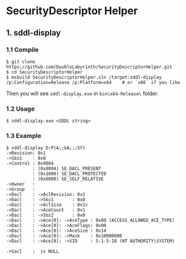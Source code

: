 # SecurityDescriptor Helper

## 1. sddl-display

### 1.1 Compile

```console
$ git clone https://github.com/DoubleLabyrinth/SecurityDescriptorHelper.git
$ cd SecurityDescriptorHelper
$ msbuild SecurityDescriptorHelper.sln /target:sddl-display /p:Configuration=Release /p:Platform=x64    # or `x86` if you like
```

Then you will see `sddl-display.exe` in `bin\x64-Release\` folder.

### 1.2 Usage

``` console
$ sddl-display.exe <SDDL string>
```

### 1.3 Example

```console
$ sddl-display D:P(A;;GA;;;SY)
->Revision: 0x1
->Sbz1    : 0x0
->Control : 0x9004
          : (0x0004) SE_DACL_PRESENT
          : (0x1000) SE_DACL_PROTECTED
          : (0x8000) SE_SELF_RELATIVE
->Owner   :
->Group   :
->Dacl    : ->AclRevision: 0x2
->Dacl    : ->Sbz1       : 0x0
->Dacl    : ->AclSize    : 0x1c
->Dacl    : ->AceCount   : 0x1
->Dacl    : ->Sbz2       : 0x0
->Dacl    : ->Ace[0]: ->AceType : 0x00 (ACCESS_ALLOWED_ACE_TYPE)
->Dacl    : ->Ace[0]: ->AceFlags: 0x00
->Dacl    : ->Ace[0]: ->AceSize : 0x14
->Dacl    : ->Ace[0]: ->Mask    : 0x10000000
->Dacl    : ->Ace[0]: ->SID     : S-1-5-18 (NT AUTHORITY\SYSTEM)

->Sacl    :  is NULL
```


